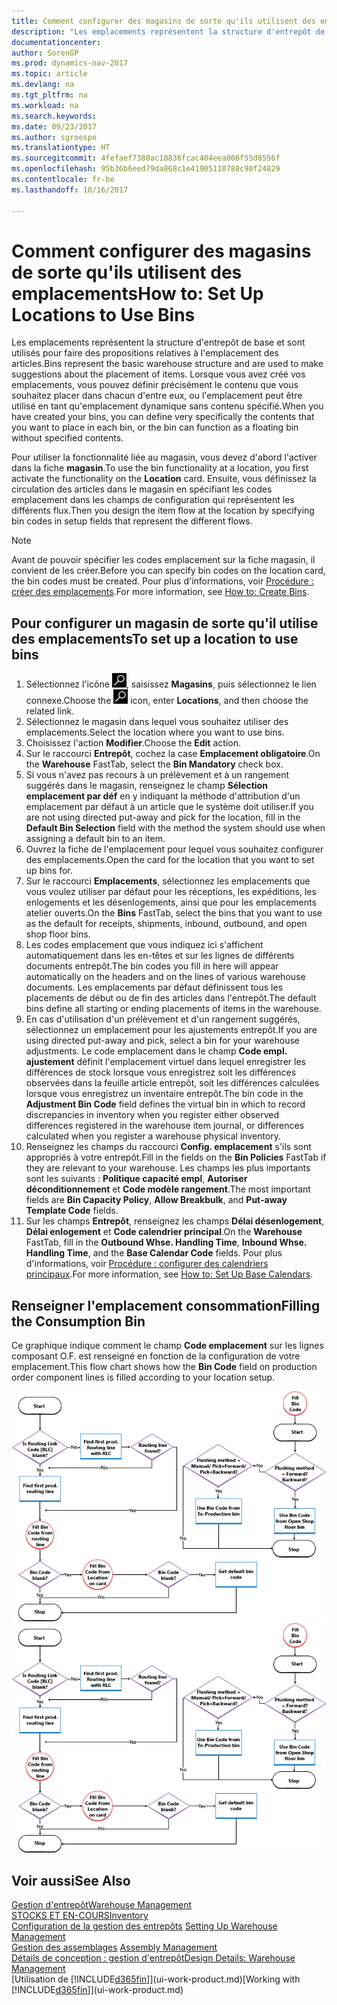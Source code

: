 ```yaml
---
title: Comment configurer des magasins de sorte qu'ils utilisent des emplacements
description: "Les emplacements représentent la structure d'entrepôt de base et sont utilisés pour faire des propositions relatives à l'emplacement des articles. Lorsque vous avez créé vos emplacements, vous pouvez définir précisément le contenu que vous souhaitez placer dans chacun d'entre eux, ou l'emplacement peut être utilisé en tant qu'emplacement dynamique sans contenu spécifié."
documentationcenter: 
author: SorenGP
ms.prod: dynamics-nav-2017
ms.topic: article
ms.devlang: na
ms.tgt_pltfrm: na
ms.workload: na
ms.search.keywords: 
ms.date: 09/23/2017
ms.author: sgroespe
ms.translationtype: HT
ms.sourcegitcommit: 4fefaef7380ac10836fcac404eea006f55d8556f
ms.openlocfilehash: 95b36b6eed79da868c1e41905110788c90f24829
ms.contentlocale: fr-be
ms.lasthandoff: 10/16/2017

---
```

# <a name="how-to-set-up-locations-to-use-bins"></a><span data-ttu-id="29948-104">Comment configurer des magasins de sorte qu'ils utilisent des emplacements</span><span class="sxs-lookup"><span data-stu-id="29948-104">How to: Set Up Locations to Use Bins</span></span>
<span data-ttu-id="29948-105">Les emplacements représentent la structure d'entrepôt de base et sont utilisés pour faire des propositions relatives à l'emplacement des articles.</span><span class="sxs-lookup"><span data-stu-id="29948-105">Bins represent the basic warehouse structure and are used to make suggestions about the placement of items.</span></span> <span data-ttu-id="29948-106">Lorsque vous avez créé vos emplacements, vous pouvez définir précisément le contenu que vous souhaitez placer dans chacun d'entre eux, ou l'emplacement peut être utilisé en tant qu'emplacement dynamique sans contenu spécifié.</span><span class="sxs-lookup"><span data-stu-id="29948-106">When you have created your bins, you can define very specifically the contents that you want to place in each bin, or the bin can function as a floating bin without specified contents.</span></span>  

<span data-ttu-id="29948-107">Pour utiliser la fonctionnalité liée au magasin, vous devez d'abord l'activer dans la fiche **magasin**.</span><span class="sxs-lookup"><span data-stu-id="29948-107">To use the bin functionality at a location, you first activate the functionality on the **Location** card.</span></span> <span data-ttu-id="29948-108">Ensuite, vous définissez la circulation des articles dans le magasin en spécifiant les codes emplacement dans les champs de configuration qui représentent les différents flux.</span><span class="sxs-lookup"><span data-stu-id="29948-108">Then you design the item flow at the location by specifying bin codes in setup fields that represent the different flows.</span></span>  

> [!NOTE]  
>  <span data-ttu-id="29948-109">Avant de pouvoir spécifier les codes emplacement sur la fiche magasin, il convient de les créer.</span><span class="sxs-lookup"><span data-stu-id="29948-109">Before you can specify bin codes on the location card, the bin codes must be created.</span></span> <span data-ttu-id="29948-110">Pour plus d'informations, voir [Procédure : créer des emplacements](warehouse-how-to-create-individual-bins.md).</span><span class="sxs-lookup"><span data-stu-id="29948-110">For more information, see [How to: Create Bins](warehouse-how-to-create-individual-bins.md).</span></span>  

## <a name="to-set-up-a-location-to-use-bins"></a><span data-ttu-id="29948-111">Pour configurer un magasin de sorte qu'il utilise des emplacements</span><span class="sxs-lookup"><span data-stu-id="29948-111">To set up a location to use bins</span></span>  
1.  <span data-ttu-id="29948-112">Sélectionnez l'icône ![Page ou état pour la recherche](media/ui-search/search_small.png "Page ou état pour la recherche"), saisissez **Magasins**, puis sélectionnez le lien connexe.</span><span class="sxs-lookup"><span data-stu-id="29948-112">Choose the ![Search for Page or Report](media/ui-search/search_small.png "Search for Page or Report icon") icon, enter **Locations**, and then choose the related link.</span></span>  
2.  <span data-ttu-id="29948-113">Sélectionnez le magasin dans lequel vous souhaitez utiliser des emplacements.</span><span class="sxs-lookup"><span data-stu-id="29948-113">Select the location where you want to use bins.</span></span>  
3.  <span data-ttu-id="29948-114">Choisissez l'action **Modifier**.</span><span class="sxs-lookup"><span data-stu-id="29948-114">Choose the **Edit** action.</span></span>  
4.  <span data-ttu-id="29948-115">Sur le raccourci **Entrepôt**, cochez la case **Emplacement obligatoire**.</span><span class="sxs-lookup"><span data-stu-id="29948-115">On the **Warehouse** FastTab, select the **Bin Mandatory** check box.</span></span>  
5.  <span data-ttu-id="29948-116">Si vous n'avez pas recours à un prélèvement et à un rangement suggérés dans le magasin, renseignez le champ **Sélection emplacement par déf** en y indiquant la méthode d'attribution d'un emplacement par défaut à un article que le système doit utiliser.</span><span class="sxs-lookup"><span data-stu-id="29948-116">If you are not using directed put-away and pick for the location, fill in the **Default Bin Selection** field with the method the system should use when assigning a default bin to an item.</span></span>  
6.  <span data-ttu-id="29948-117">Ouvrez la fiche de l'emplacement pour lequel vous souhaitez configurer des emplacements.</span><span class="sxs-lookup"><span data-stu-id="29948-117">Open the card for the location that you want to set up bins for.</span></span>
7.  <span data-ttu-id="29948-118">Sur le raccourci **Emplacements**, sélectionnez les emplacements que vous voulez utiliser par défaut pour les réceptions, les expéditions, les enlogements et les désenlogements, ainsi que pour les emplacements atelier ouverts.</span><span class="sxs-lookup"><span data-stu-id="29948-118">On the **Bins** FastTab, select the bins that you want to use as the default for receipts, shipments, inbound, outbound, and open shop floor bins.</span></span>  
8.  <span data-ttu-id="29948-119">Les codes emplacement que vous indiquez ici s'affichent automatiquement dans les en-têtes et sur les lignes de différents documents entrepôt.</span><span class="sxs-lookup"><span data-stu-id="29948-119">The bin codes you fill in here will appear automatically on the headers and on the lines of various warehouse documents.</span></span> <span data-ttu-id="29948-120">Les emplacements par défaut définissent tous les placements de début ou de fin des articles dans l'entrepôt.</span><span class="sxs-lookup"><span data-stu-id="29948-120">The default bins define all starting or ending placements of items in the warehouse.</span></span>  
9.  <span data-ttu-id="29948-121">En cas d'utilisation d'un prélèvement et d'un rangement suggérés, sélectionnez un emplacement pour les ajustements entrepôt.</span><span class="sxs-lookup"><span data-stu-id="29948-121">If you are using directed put-away and pick, select a bin for your warehouse adjustments.</span></span> <span data-ttu-id="29948-122">Le code emplacement dans le champ **Code empl. ajustement** définit l'emplacement virtuel dans lequel enregistrer les différences de stock lorsque vous enregistrez soit les différences observées dans la feuille article entrepôt, soit les différences calculées lorsque vous enregistrez un inventaire entrepôt.</span><span class="sxs-lookup"><span data-stu-id="29948-122">The bin code in the **Adjustment Bin Code** field defines the virtual bin in which to record discrepancies in inventory when you register either observed differences registered in the warehouse item journal, or differences calculated when you register a warehouse physical inventory.</span></span>  
10. <span data-ttu-id="29948-123">Renseignez les champs du raccourci **Config. emplacement** s'ils sont appropriés à votre entrepôt.</span><span class="sxs-lookup"><span data-stu-id="29948-123">Fill in the fields on the **Bin Policies** FastTab if they are relevant to your warehouse.</span></span> <span data-ttu-id="29948-124">Les champs les plus importants sont les suivants : **Politique capacité empl**, **Autoriser déconditionnement** et **Code modèle rangement**.</span><span class="sxs-lookup"><span data-stu-id="29948-124">The most important fields are **Bin Capacity Policy**, **Allow Breakbulk**, and **Put-away Template Code** fields.</span></span>  
11. <span data-ttu-id="29948-125">Sur les champs **Entrepôt**, renseignez les champs **Délai désenlogement**, **Délai enlogement** et **Code calendrier principal**.</span><span class="sxs-lookup"><span data-stu-id="29948-125">On the **Warehouse** FastTab, fill in the **Outbound Whse. Handling Time**, **Inbound Whse. Handling Time**, and the **Base Calendar Code** fields.</span></span> <span data-ttu-id="29948-126">Pour plus d'informations, voir [Procédure : configurer des calendriers principaux](across-how-to-assign-base-calendars.md).</span><span class="sxs-lookup"><span data-stu-id="29948-126">For more information, see [How to: Set Up Base Calendars](across-how-to-assign-base-calendars.md).</span></span>

## <a name="filling-the-consumption-bin"></a><span data-ttu-id="29948-127">Renseigner l'emplacement consommation</span><span class="sxs-lookup"><span data-stu-id="29948-127">Filling the Consumption Bin</span></span>
<span data-ttu-id="29948-128">Ce graphique indique comment le champ **Code emplacement** sur les lignes composant O.F. est renseigné en fonction de la configuration de votre emplacement.</span><span class="sxs-lookup"><span data-stu-id="29948-128">This flow chart shows how the **Bin Code** field on production order component lines is filled according to your location setup.</span></span>

<span data-ttu-id="29948-129">![Organigramme Flux d'emplacement](media/binflow.png "BinFlow")</span><span class="sxs-lookup"><span data-stu-id="29948-129">![Bin flow chart](media/binflow.png "BinFlow")</span></span>  

## <a name="see-also"></a><span data-ttu-id="29948-130">Voir aussi</span><span class="sxs-lookup"><span data-stu-id="29948-130">See Also</span></span>
[<span data-ttu-id="29948-131">Gestion d'entrepôt</span><span class="sxs-lookup"><span data-stu-id="29948-131">Warehouse Management</span></span>](warehouse-manage-warehouse.md)  
[<span data-ttu-id="29948-132">STOCKS ET EN-COURS</span><span class="sxs-lookup"><span data-stu-id="29948-132">Inventory</span></span>](inventory-manage-inventory.md)  
<span data-ttu-id="29948-133">[Configuration de la gestion des entrepôts](warehouse-setup-warehouse.md)   </span><span class="sxs-lookup"><span data-stu-id="29948-133">[Setting Up Warehouse Management](warehouse-setup-warehouse.md)   </span></span>  
<span data-ttu-id="29948-134">[Gestion des assemblages](assembly-assemble-items.md)  </span><span class="sxs-lookup"><span data-stu-id="29948-134">[Assembly Management](assembly-assemble-items.md)  </span></span>  
[<span data-ttu-id="29948-135">Détails de conception : gestion d'entrepôt</span><span class="sxs-lookup"><span data-stu-id="29948-135">Design Details: Warehouse Management</span></span>](design-details-warehouse-management.md)  
<span data-ttu-id="29948-136">[Utilisation de [!INCLUDE[d365fin](includes/d365fin_md.md)]](ui-work-product.md)</span><span class="sxs-lookup"><span data-stu-id="29948-136">[Working with [!INCLUDE[d365fin](includes/d365fin_md.md)]](ui-work-product.md)</span></span>

